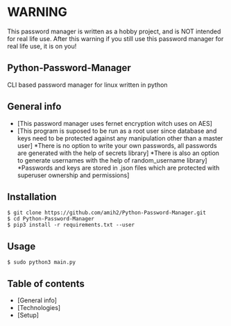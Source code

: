 # WARNING
This password manager is written as a hobby project, and is NOT intended for real life use. After this warning if you still use this password manager for real life use, it is on you!

## Python-Password-Manager
CLI based password manager for linux written in python

## General info
* [This password manager uses fernet encryption witch uses on AES]
* [This program is suposed to be run as a root user since database and keys need to be protected against any manipulation other than a master user]
*There is no option to write your own passwords, all passwords are generated with the help of secrets library]
*There is also an option to generate usernames with the help of random_username library]
*Passwords and keys are stored in .json files which are protected with superuser ownership and permissions]

## Installation
``` 
$ git clone https://github.com/amih2/Python-Password-Manager.git
$ cd Python-Password-Manager
$ pip3 install -r requirements.txt --user
```
## Usage
```
$ sudo python3 main.py
```
## Table of contents
* [General info]
* [Technologies]
* [Setup]
